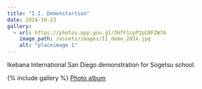 ```yaml
---
title: "I.I. Demonstartion"
date: 2024-10-23
gallery:
  - url: https://photos.app.goo.gl/3HfF1cpP2pLNFZW7A
    image_path: /assets/images/II_demo_2024.jpg
    alt: "placeimage 1"
---
```

Ikebana International San Diego demonstration for Sogetsu school.




{% include gallery %}
<a href="https://photos.app.goo.gl/i8xMufJ4RsgDeb5W6"  >Photo album</a>
